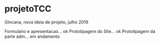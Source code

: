 # projetoTCC

  Gincana, nova ideia de projeto, julho 2019
  
  Formulario e apresentacao... ok
  Prototipagem do Site... ok
  Prototipagem da parte adm... em andamento 
